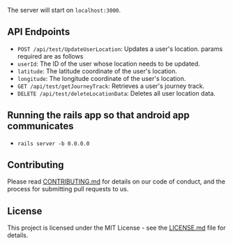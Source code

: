 The server will start on `localhost:3000`.

## API Endpoints

- `POST /api/test/UpdateUserLocation`: Updates a user's location.
  params required are as follows
- `userId`: The ID of the user whose location needs to be updated.
- `latitude`: The latitude coordinate of the user's location.
- `longitude`: The longitude coordinate of the user's location.
- `GET /api/test/getJourneyTrack`: Retrieves a user's journey track.
- `DELETE /api/test/deleteLocationData`: Deletes all user location data.

## Running the rails app so that android app communicates

- `rails server -b 0.0.0.0`

## Contributing

Please read [CONTRIBUTING.md](https://github.com/yourusername/your-repo-name/blob/main/CONTRIBUTING.md) for details on our code of conduct, and the process for submitting pull requests to us.

## License

This project is licensed under the MIT License - see the [LICENSE.md](https://github.com/yourusername/your-repo-name/blob/main/LICENSE.md) file for details.

